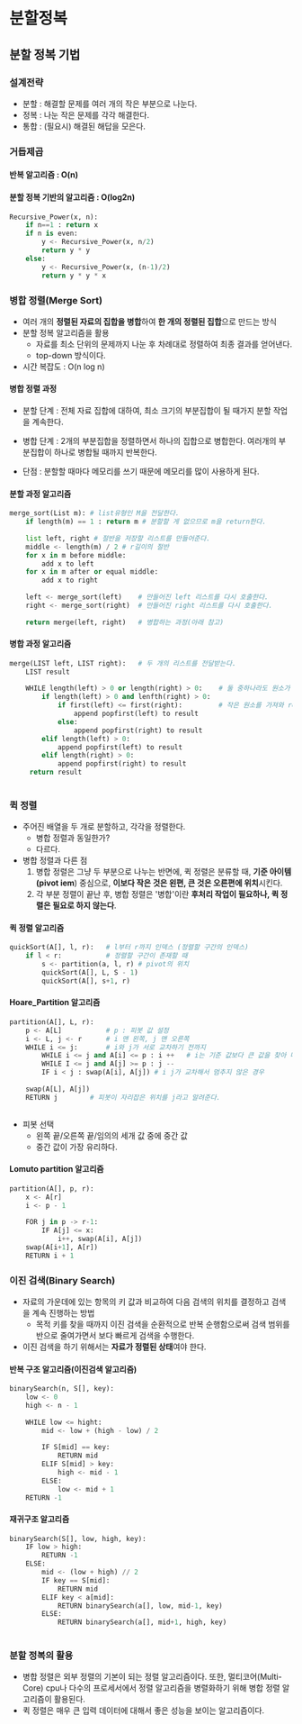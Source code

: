# 분할정복

## 분할 정복 기법

### 설계전략

- 분할 : 해결할 문제를 여러 개의 작은 부분으로 나눈다.
- 정복 : 나눈 작은 문제를 각각 해결한다.
- 통합 : (필요시) 해결된 해답을 모은다.



### 거듭제곱

#### 반복 알고리즘 : O(n)

#### 분할 정복 기반의 알고리즘 : O(log2n)

``` python
Recursive_Power(x, n):
    if n==1 : return x
    if n is even:
        y <- Recursive_Power(x, n/2)
        return y * y
    else:
        y <- Recursive_Power(x, (n-1)/2)
        return y * y * x
```



### 병합 정렬(Merge Sort)

- 여러 개의 **정렬된 자료의 집합을 병합**하여 **한 개의 정렬된 집합**으로 만드는 방식
- 분할 정복 알고리즘을 활용
  - 자료를 최소 단위의 문제까지 나눈 후 차례대로 정렬하여 최종 결과를 얻어낸다.
  - top-down 방식이다.
- 시간 복잡도 : O(n log n)

#### 병합 정렬 과정

- 분할 단계 : 전체 자료 집합에 대하여, 최소 크기의 부분집합이 될 때가지 분할 작업을 계속한다.
- 병합 단계 : 2개의 부분집합을 정렬하면서 하나의 집합으로 병합한다. 여러개의 부분집합이 하나로 병합될 때까지 반복한다.

- 단점 : 분할할 때마다 메모리를 쓰기 때문에 메모리를 많이 사용하게 된다.



#### 분할 과정 알고리즘

``` python
merge_sort(List m):	# list유형인 M을 전달한다.
	if length(m) == 1 : return m # 분할할 게 없으므로 m을 return한다.
    
    list left, right # 절반을 저장할 리스트를 만들어준다.
    middle <- length(m) / 2 # r길이의 절반
    for x in m before middle:	
        add x to left
    for x in m after or equal middle:
        add x to right
       
    left <- merge_sort(left)	# 만들어진 left 리스트를 다시 호출한다.
    right <- merge_sort(right)	# 만들어진 right 리스트를 다시 호출한다.
    
    return merge(left, right)	# 병합하는 과정(아래 참고)
```

#### 병합 과정 알고리즘

``` python
merge(LIST left, LIST right):	# 두 개의 리스트를 전달받는다.
    LIST result
    
    WHILE length(left) > 0 or length(right) > 0:	# 둘 중하나라도 원소가 남아있으면 아래의 작업을 계속 반복한다.
        if length(left) > 0 and lenfth(right) > 0:
            if first(left) <= first(right):			# 작은 원소를 가져와 result에 붙인다.
                append popfirst(left) to result
            else:
                append popfirst(right) to result
        elif length(left) > 0:
            append popfirst(left) to result
        elif length(right) > 0:
            append popfirst(right) to result
     return result
            
```



### 퀵 정렬

- 주어진 배열을 두 개로 분할하고, 각각을 정렬한다.
  - 병합 정렬과 동일한가?
  - 다르다.
- 병합 정렬과 다른 점
  1. 병합 정렬은 그냥 두 부분으로 나누는 반면에, 퀵 정렬은 분류할 때, **기준 아이템(pivot iem**) 중심으로, **이보다 작은 것은 왼편, 큰 것은 오른편에 위치**시킨다.
  2. 각 부분 정렬이 끝난 후, 병합 정렬은 '병합'이란 **후처리 작업이 필요하나, 퀵 정렬은 필요로 하지 않는다**.



#### 퀵 정렬 알고리즘

``` python
quickSort(A[], l, r):	# l부터 r까지 인덱스 (정렬할 구간의 인덱스)
    if l < r:			# 정렬할 구간이 존재할 때
        s <- partition(a, l, r)	# pivot의 위치
        quickSort(A[], L, S - 1)
        quickSort(A[], s+1, r)
```

#### Hoare_Partition 알고리즘

``` python
partition(A[], L, r):
    p <- A[L]			# p : 피봇 값 설정
    i <- L, j <- r 		# i 맨 왼쪽, j 맨 오른쪽
    WHILE i <= j:		# i와 j가 서로 교차하기 전까지
        WHILE i <= j and A[i] <= p : i ++	# i는 기준 값보다 큰 값을 찾아 떠난다.
        WHILE I <= j and A[j] >= p : j --
        IF i < j : swap(A[i], A[j])	# i j가 교차해서 멈추지 않은 경우
     
    swap(A[L], A[j])
    RETURN j		# 피봇이 자리잡은 위치를 j라고 알려준다.
                
```

- 피봇 선택
  - 왼쪽 끝/오른쪽 끝/임의의 세개 값 중에 중간 값
  - 중간 값이 가장 유리하다.

#### Lomuto partition 알고리즘

``` python
partition(A[], p, r):
    x <- A[r]
    i <- p - 1
    
    FOR j in p -> r-1:
        IF A[j] <= x:
            i++, swap(A[i], A[j])
    swap(A[i+1], A[r])
    RETURN i + 1 
```



### 이진 검색(Binary Search)

- 자료의 가운데에 있는 항목의 키 값과 비교하여 다음 검색의 위치를 결정하고 검색을 계속 진행하는 방법
  - 목적 키를 찾을 때까지 이진 검색을 순환적으로 반복 순행함으로써 검색 범위를 반으로 줄여가면서 보다 빠르게 검색을 수행한다.
- 이진 검색을 하기 위해서는 **자료가 정렬된 상태**여야 한다.

#### 반복 구조 알고리즘(이진검색 알고리즘)

``` python
binarySearch(n, S[], key):
    low <- 0
    high <- n - 1
    
    WHILE low <= hight:
        mid <- low + (high - low) / 2
        
        IF S[mid] == key:
            RETURN mid
        ELIF S[mid] > key:
            high <- mid - 1
        ELSE:
            low <- mid + 1
    RETURN -1
```

#### 재귀구조 알고리즘

``` python
binarySearch(S[], low, high, key):
    IF low > high:
        RETURN -1
    ELSE:
        mid <- (low + high) // 2
        IF key == S[mid]:
            RETURN mid
        ELIF key < a[mid]:
            RETURN binarySearch(a[], low, mid-1, key)
        ELSE:
            RETURN binarySearch(a[], mid+1, high, key)
            
```



### 분할 정복의 활용

- 병합 정렬은 외부 정렬의 기본이 되는 정렬 알고리즘이다. 또한, 멀티코어(Multi-Core) cpu나 다수의 프로세서에서 정렬 알고리즘을 병렬화하기 위해 병합 정렬 알고리즘이 활용된다.
- 퀵 정렬은 매우 큰 입력 데이터에 대해서 좋은 성능을 보이는 알고리즘이다.

